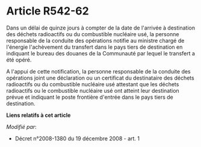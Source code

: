 # Article R542-62

Dans un délai de quinze jours à compter de la date de l'arrivée à destination des déchets radioactifs ou du combustible
nucléaire usé, la personne responsable de la conduite des opérations notifie au ministre chargé de l'énergie l'achèvement du
transfert dans le pays tiers de destination en indiquant le bureau des douanes de la Communauté par lequel le transfert a été
opéré. 

A l'appui de cette notification, la personne responsable de la conduite des opérations joint une déclaration ou un certificat
du destinataire des déchets radioactifs ou du combustible nucléaire usé attestant que les déchets radioactifs ou le
combustible nucléaire usé ont atteint leur destination prévue et indiquant le poste frontière d'entrée dans le pays tiers de
destination.

**Liens relatifs à cet article**

_Modifié par_:

  - Décret n°2008-1380 du 19 décembre 2008 - art. 1
